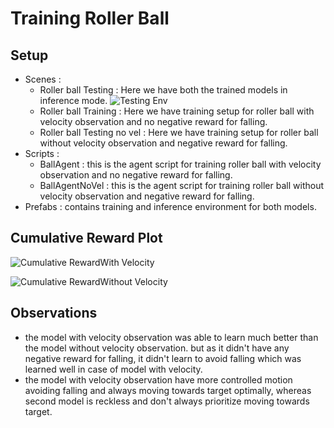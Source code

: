 # Training Roller Ball
   
## Setup
- Scenes :
  - Roller ball Testing : Here we have both the trained models in inference mode.
  ![Testing Env](./Screenshots/testingenv.png)
  - Roller ball Training : Here we have training setup for roller ball with velocity observation and no negative reward for falling.
  - Roller ball Testing no vel : Here we have training setup for roller ball without velocity observation and negative reward for falling.
- Scripts :
  - BallAgent : this is the agent script for training roller ball with velocity observation and no negative reward for falling.
  - BallAgentNoVel : this is the agent script for training roller ball without velocity observation and negative reward for falling.
- Prefabs : contains training and inference environment for both models.

## Cumulative Reward Plot
![Cumulative Reward](./Screenshots/vel.png)With Velocity

![Cumulative Reward](./Screenshots/novel.png)Without Velocity

## Observations
- the model with velocity observation was able to learn much better than the model without velocity observation. but as it didn't have any negative reward for falling, it didn't learn to avoid falling which was learned well in case of model with velocity.
- the model with velocity observation have more controlled motion avoiding falling and always moving towards target optimally, whereas second model is reckless and don't always prioritize moving towards target.